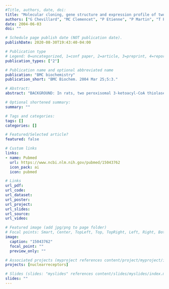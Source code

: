 ```yaml
---
#Title, authors, date, doi:
title: "Molecular cloning, gene structure and expression profile of two mouse peroxisomal 3-ketoacyl-CoA thiolase genes."
authors: ["G Chevillard", "MC Clemencet", "P Etienne", "P Martin", "T Pineau", "N Latruffe", "V Nicolas-Frances"]
date: 2004-06-03
doi: ""

# Schedule page publish date (NOT publication date).
publishDate: 2020-08-30T19:43:40-04:00

# Publication type
# Legend: 0=uncategorized, 1=conf paper, 2=article, 3=preprint, 4=report, 5=book, 6=book chapter, 7=thesis, 8=patent
publication_types: ["2"]

# Publication name and optional abbreviated name
publication: "BMC biochemistry"
publication_short: "BMC Biochem. 2004 Mar 25;5:3."

# Abstract:
abstract: "BACKGROUND: In rats, two peroxisomal 3-ketoacyl-CoA thiolase genes (A and B) have been cloned, whereas only one thiolase gene is found in humans. The aim of this study was thus to clone the different mouse thiolase genes in order to study both their tissue expression and their associated enzymatic activity. RESULTS: In this study, we cloned and characterized two mouse peroxisomal 3-ketoacyl-CoA thiolase genes (termed thiolase A and B). Both thiolase A and B genes contain 12 exons and 11 introns. Using RNA extracted from mouse liver, we cloned the two corresponding cDNAs. Thiolase A and B cDNAs possess an open reading frame of 1272 nucleotides encoding a protein of 424 amino acids. In the coding sequence, the two thiolase genes exhibited approximately equal to 97% nucleotide sequence identity and approximately equal to 96% identity at the amino acid level. The tissue-specific expression of the two peroxisomal 3-ketoacyl-CoA thiolase genes was studied in mice. Thiolase A mRNA was mainly expressed in liver and intestine, while thiolase B mRNA essentially exhibited hepatic expression and weaker levels in kidney, intestine and white adipose tissue. Thiolase A and B expressions in the other tissues such as brain or muscle were very low though these tissues were chiefly involved in peroxisomal disorders. At the enzymatic level, thiolase activity was detected in liver, kidney, intestine and white adipose tissue but no significant difference was observed between these four tissues. Moreover, thiolase A and B genes were differently induced in liver of mice treated with fenofibrate. CONCLUSION: Two mouse thiolase genes and cDNAs were cloned. Their corresponding transcripts are mostly expressed in the liver of mice and are differently induced by fenofibrate."

# Optional shortened summary:
summary: ""

# Tags and categories:
tags: []
categories: []

# Featured/Selected article?
featured: false

# Custom links
links:
- name: Pubmed
  url: https://www.ncbi.nlm.nih.gov/pubmed/15043762
  icon_pack: ai
  icon: pubmed

# Links
url_pdf:
url_code:
url_dataset:
url_poster:
url_project:
url_slides:
url_source:
url_video:

# Featured image (add jpg/png to page folder)
# Focal points: Smart, Center, TopLeft, Top, TopRight, Left, Right, BottomLeft, Bottom, BottomRight
image: 
  caption: "15043762"
  focal_point: ""
  preview_only: ""

# Associated projects (myproject references content/project/myproject/index.md)
projects: [nuclearreceptors]

# Slides (slides: "myslides" references content/slides/myslides/index.md)
slides: ""
---
```


